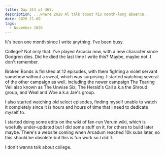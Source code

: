 ```yaml
---
title: Day 314 of 365.
description: ...where 2020 Al talk about his month-long absence.
date: 2020-11-09
tags:
  - November 2020
---
```


It's been one month since I write anything. I've been busy. 

College? Not only that. I've played Arcacia now, with a new character since Dodgren dies. Did he died the last time I write this? Maybe, maybe not. I don't remember.

Broken Bonds is finished at 12 episodes, with them fighting a violet servant somehow without a sweat, which was surprising. I started watching several of the other campaign as well, including the newer campaign The Tearing Veil also known as The Unwise Six, The Herald's Call a.k.a the Shroud group, and Weal and Woe a.k.a Jae's group.

I also started watching old select episodes, finding myself unable to watch it completely since it is hours and hours of time that I need to dedicate myself to.

I started doing some edits on the wiki of fan-run Verum wiki, which is woefully under-updated but I did some stuff on it, for others to build later maybe. There's a website coming when Arcadum reached 10k subs later, so this should be obsolete but this is fun work so I did it.

I don't wanna talk about college.


